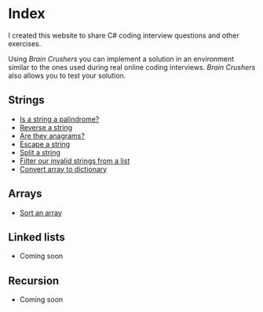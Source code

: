 ﻿# Index

I created this website to share C# coding interview questions and other exercises.

Using _Brain Crushers_ you can implement a solution in an environment similar to the ones used during real online coding interviews. _Brain Crushers_ also allows you to test your solution.

## Strings
- [Is a string a palindrome?](strings-palindrome)
- [Reverse a string](strings-reverse)
- [Are they anagrams?](strings-anagrams)
- [Escape a string](strings-escape)
- [Split a string](strings-split)
- [Filter our invalid strings from a list](strings-filterList)
- [Convert array to dictionary](strings-arrayToDictionary)

## Arrays
- [Sort an array](arrays-sort)

## Linked lists
- Coming soon

## Recursion
- Coming soon
